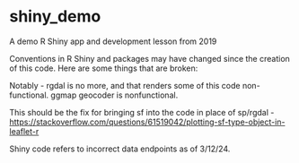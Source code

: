 # shiny_demo
A demo R Shiny app and development lesson from 2019

Conventions in R Shiny and packages may have changed since the creation of this code. Here are some things that are broken:

Notably - rgdal is no more, and that renders some of this code non-functional. ggmap geocoder is nonfunctional.

This should be the fix for bringing sf into the code in place of sp/rgdal - https://stackoverflow.com/questions/61519042/plotting-sf-type-object-in-leaflet-r

Shiny code refers to incorrect data endpoints as of 3/12/24.
